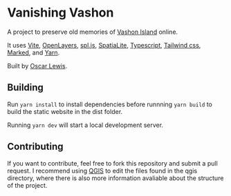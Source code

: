 # Vanishing Vashon

A project to preserve old memories of [Vashon Island](https://en.wikipedia.org/wiki/Vashon%2C_Washington) online.

It uses [Vite](https://vitejs.dev/), [OpenLayers](https://openlayers.org/), [spl.js](https://github.com/jvail/spl.js), [SpatiaLite](https://www.gaia-gis.it/fossil/libspatialite/index), [Typescript](https://www.typescriptlang.org/), [Tailwind css](https://tailwindcss.com/), [Marked](https://marked.js.org/), and [Yarn](https://yarnpkg.com/).

Built by [Oscar Lewis](https://oscarlewis.dev/).

## Building

Run `yarn install` to install dependencies before runnning `yarn build` to build the static website in the dist folder.

Running `yarn dev` will start a local development server.

## Contributing

If you want to contribute, feel free to fork this repository and submit a pull request. I recommend using [QGIS](https://www.qgis.org/en/site/) to edit the files found in the qgis directory, where there is also more information avaliable about the structure of the project.
